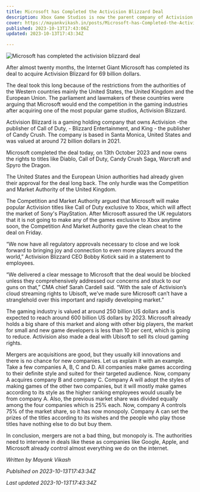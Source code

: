 ```yaml
---
title: Microsoft has Completed the Activision Blizzard Deal
description: Xbox Game Studios is now the parent company of Activision Blizzard
cover: https://mayankvikash.in/posts/Microsoft-has-Completed-the-Activision-Blizzard-Deal/Microsoft-has-Completed-the-Activision-Blizzard-Deal.webp
published: 2023-10-13T17:43:06Z
updated: 2023-10-13T17:43:34Z

---
```

![Microsoft has completed the activision blizzard deal](https://mayankvikash.in/posts/Microsoft-has-Completed-the-Activision-Blizzard-Deal/Microsoft-has-Completed-the-Activision-Blizzard-Deal.webp)

After almost twenty months, the Internet Giant Microsoft has completed its deal to acquire Activision Blizzard for 69 billion dollars.

The deal took this long because of the restrictions from the authorities of the Western countries mainly the United States, the United Kingdom and the European Union. The parliament and lawmakers of these countries were arguing that Microsoft would end the competition in the gaming industries after acquiring one of the most popular game studios, Activision Blizzard.

Activision Blizzard is a gaming holding company that owns Activision -the publisher of Call of Duty, -  Blizzard Entertainment, and King - the publisher of Candy Crush. The company is based in Santa Monica, United States and was valued at around 72 billion dollars in 2021. 

Microsoft completed the deal today, on 13th October 2023 and now owns the rights to titles like Diablo, Call of Duty, Candy Crush Saga, Warcraft and Spyro the Dragon.

The United States and the European Union authorities had already given their approval for the deal long back. The only hurdle was the Competition and Market Authority of the United Kingdom. 

The Competition and Market Authority argued that Microsoft will make popular Activision titles like Call of Duty exclusive to Xbox, which will affect the market of Sony's PlayStation. After Microsoft assured the UK regulators that it is not going to make any of the games exclusive to Xbox anytime soon, the Competition And Market Authority gave the clean cheat to the deal on Friday.

“We now have all regulatory approvals necessary to close and we look forward to bringing joy and connection to even more players around the world,” Activision Blizzard CEO Bobby Kotick said in a statement to employees.

“We delivered a clear message to Microsoft that the deal would be blocked unless they comprehensively addressed our concerns and stuck to our guns on that,” CMA chief Sarah Cardell said. “With the sale of Activision’s cloud streaming rights to Ubisoft, we’ve made sure Microsoft can’t have a stranglehold over this important and rapidly developing market.”

The gaming industry is valued at around 250 billion US dollars and is expected to reach around 600 billion US dollars by 2023. Microsoft already holds a big share of this market and along with other big players, the market for small and new game developers is less than 10 per cent, which is going to reduce. Activision also made a deal with Ubisoft to sell its cloud gaming rights.

Mergers are acquisitions are good, but they usually kill innovations and there is no chance for new companies. Let us explain it with an example. Take a few companies A, B, C and D. All companies make games according to their definite style and suited for their targeted audience. Now, company A acquires company B and company C. Company A will adopt the styles of making games of the other two companies, but it will mostly make games according to its style as the higher ranking employees would usually be from company A. Also, the previous market share was divided equally among the four companies which is 25% each. Now, company A controls 75% of the market share, so it has now monopoly. Company A can set the prizes of the titles according to its wishes and the people who play those titles have nothing else to do but buy them.


In conclusion, mergers are not a bad thing, but monopoly is. The authorities need to intervene in deals like these as companies like Google, Apple, and Microsoft already control almost everything we do on the internet. 

*Written by Mayank Vikash*

*Publsihed on 2023-10-13T17:43:34Z*

*Last updated 2023-10-13T17:43:34Z*

